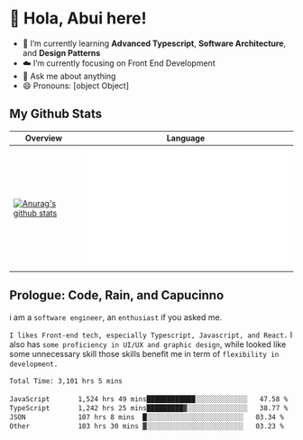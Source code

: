 # 👋 Hola, Abui here!

- 🌱 I’m currently learning **Advanced Typescript**, **Software Architecture**, and **Design Patterns**
- ☁️ I’m currently focusing on Front End Development
- 💬 Ask me about anything
- 😄 Pronouns: [object Object]

## My Github Stats

| Overview | Language |
| --- | --- |
|[![Anurag's github stats](https://github-readme-stats.vercel.app/api?username=abui-am&count_private=true)](https://github.com/anuraghazra/github-readme-stats)|![Language](https://raw.githubusercontent.com/abui-am/stats/c6455f656dfce7acd3951e5ec5b25d72af0b2ee3/generated/languages.svg)|

## Prologue: Code, Rain, and Capucinno
i am a `software engineer`, an `enthusiast` if you asked me. 

`I likes Front-end tech, especially Typescript, Javascript, and React.` I also has `some proficiency in UI/UX and graphic design`, while looked like some unnecessary skill those skills benefit me in term of `flexibility in development.`


<!--START_SECTION:waka-->

```text
Total Time: 3,101 hrs 5 mins

JavaScript       1,524 hrs 49 mins████████████░░░░░░░░░░░░░   47.58 %
TypeScript       1,242 hrs 25 mins█████████▓░░░░░░░░░░░░░░░   38.77 %
JSON             107 hrs 8 mins  █░░░░░░░░░░░░░░░░░░░░░░░░   03.34 %
Other            103 hrs 30 mins ▓░░░░░░░░░░░░░░░░░░░░░░░░   03.23 %
```

<!--END_SECTION:waka-->
